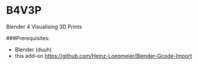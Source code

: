 # B4V3P
Blender 4 Visualising 3D Prints

###Prerequisites: 
- Blender (duuh)
- this add-on https://github.com/Heinz-Loepmeier/Blender-Gcode-Import
